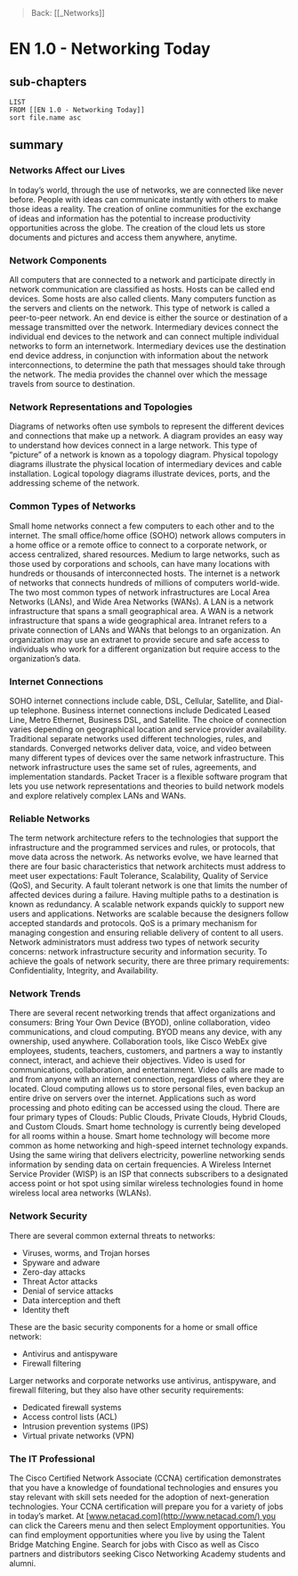 >Back: [[_Networks]]

# EN 1.0 - Networking Today

## sub-chapters
```dataview
LIST
FROM [[EN 1.0 - Networking Today]]
sort file.name asc
```
## summary
### Networks Affect our Lives
In today’s world, through the use of networks, we are connected like never before. People with ideas can communicate instantly with others to make those ideas a reality. The creation of online communities for the exchange of ideas and information has the potential to increase productivity opportunities across the globe. The creation of the cloud lets us store documents and pictures and access them anywhere, anytime.

### Network Components
All computers that are connected to a network and participate directly in network communication are classified as hosts. Hosts can be called end devices. Some hosts are also called clients. Many computers function as the servers and clients on the network. This type of network is called a peer-to-peer network. An end device is either the source or destination of a message transmitted over the network. Intermediary devices connect the individual end devices to the network and can connect multiple individual networks to form an internetwork. Intermediary devices use the destination end device address, in conjunction with information about the network interconnections, to determine the path that messages should take through the network. The media provides the channel over which the message travels from source to destination.

### Network Representations and Topologies
Diagrams of networks often use symbols to represent the different devices and connections that make up a network. A diagram provides an easy way to understand how devices connect in a large network. This type of “picture” of a network is known as a topology diagram. Physical topology diagrams illustrate the physical location of intermediary devices and cable installation. Logical topology diagrams illustrate devices, ports, and the addressing scheme of the network.

### Common Types of Networks
Small home networks connect a few computers to each other and to the internet. The small office/home office (SOHO) network allows computers in a home office or a remote office to connect to a corporate network, or access centralized, shared resources. Medium to large networks, such as those used by corporations and schools, can have many locations with hundreds or thousands of interconnected hosts. The internet is a network of networks that connects hundreds of millions of computers world-wide. The two most common types of network infrastructures are Local Area Networks (LANs), and Wide Area Networks (WANs). A LAN is a network infrastructure that spans a small geographical area. A WAN is a network infrastructure that spans a wide geographical area. Intranet refers to a private connection of LANs and WANs that belongs to an organization. An organization may use an extranet to provide secure and safe access to individuals who work for a different organization but require access to the organization’s data.

### Internet Connections
SOHO internet connections include cable, DSL, Cellular, Satellite, and Dial-up telephone. Business internet connections include Dedicated Leased Line, Metro Ethernet, Business DSL, and Satellite. The choice of connection varies depending on geographical location and service provider availability. Traditional separate networks used different technologies, rules, and standards. Converged networks deliver data, voice, and video between many different types of devices over the same network infrastructure. This network infrastructure uses the same set of rules, agreements, and implementation standards. Packet Tracer is a flexible software program that lets you use network representations and theories to build network models and explore relatively complex LANs and WANs.

### Reliable Networks
The term network architecture refers to the technologies that support the infrastructure and the programmed services and rules, or protocols, that move data across the network. As networks evolve, we have learned that there are four basic characteristics that network architects must address to meet user expectations: Fault Tolerance, Scalability, Quality of Service (QoS), and Security. A fault tolerant network is one that limits the number of affected devices during a failure. Having multiple paths to a destination is known as redundancy. A scalable network expands quickly to support new users and applications. Networks are scalable because the designers follow accepted standards and protocols. QoS is a primary mechanism for managing congestion and ensuring reliable delivery of content to all users. Network administrators must address two types of network security concerns: network infrastructure security and information security. To achieve the goals of network security, there are three primary requirements: Confidentiality, Integrity, and Availability.

### Network Trends
There are several recent networking trends that affect organizations and consumers: Bring Your Own Device (BYOD), online collaboration, video communications, and cloud computing. BYOD means any device, with any ownership, used anywhere. Collaboration tools, like Cisco WebEx give employees, students, teachers, customers, and partners a way to instantly connect, interact, and achieve their objectives. Video is used for communications, collaboration, and entertainment. Video calls are made to and from anyone with an internet connection, regardless of where they are located. Cloud computing allows us to store personal files, even backup an entire drive on servers over the internet. Applications such as word processing and photo editing can be accessed using the cloud. There are four primary types of Clouds: Public Clouds, Private Clouds, Hybrid Clouds, and Custom Clouds. Smart home technology is currently being developed for all rooms within a house. Smart home technology will become more common as home networking and high-speed internet technology expands. Using the same wiring that delivers electricity, powerline networking sends information by sending data on certain frequencies. A Wireless Internet Service Provider (WISP) is an ISP that connects subscribers to a designated access point or hot spot using similar wireless technologies found in home wireless local area networks (WLANs).

### Network Security
There are several common external threats to networks:

-   Viruses, worms, and Trojan horses
-   Spyware and adware
-   Zero-day attacks
-   Threat Actor attacks
-   Denial of service attacks
-   Data interception and theft
-   Identity theft

These are the basic security components for a home or small office network:

-   Antivirus and antispyware
-   Firewall filtering

Larger networks and corporate networks use antivirus, antispyware, and firewall filtering, but they also have other security requirements:

-   Dedicated firewall systems
-   Access control lists (ACL)
-   Intrusion prevention systems (IPS)
-   Virtual private networks (VPN)

### The IT Professional
The Cisco Certified Network Associate (CCNA) certification demonstrates that you have a knowledge of foundational technologies and ensures you stay relevant with skill sets needed for the adoption of next-generation technologies. Your CCNA certification will prepare you for a variety of jobs in today’s market. At [www.netacad.com](http://www.netacad.com/) you can click the Careers menu and then select Employment opportunities. You can find employment opportunities where you live by using the Talent Bridge Matching Engine. Search for jobs with Cisco as well as Cisco partners and distributors seeking Cisco Networking Academy students and alumni.